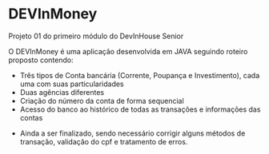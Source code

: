 # DEVInMoney
Projeto 01 do primeiro módulo do DevInHouse Senior

O DEVInMoney é uma aplicação desenvolvida em JAVA seguindo roteiro proposto contendo:
- Três tipos de Conta bancária (Corrente, Poupança e Investimento), cada uma com suas particularidades
- Duas agências diferentes
- Criação do número da conta de forma sequencial
- Acesso do banco ao histórico de todas as transações e informações das contas

* Ainda a ser finalizado, sendo necessário corrigir alguns métodos de transação, validação do cpf e tratamento de erros.
